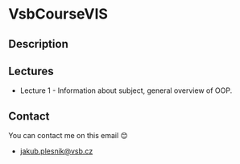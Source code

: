 # VsbCourseVIS

## Description

## Lectures
* Lecture 1 - Information about subject, general overview of OOP. 

## Contact
You can contact me on this email :blush:
- jakub.plesnik@vsb.cz  
